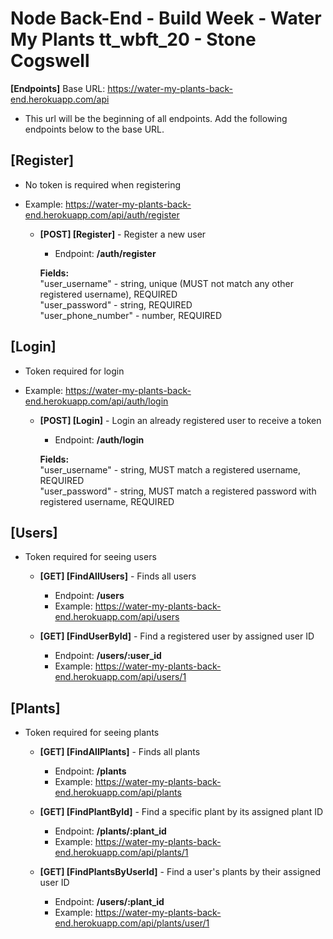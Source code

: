 # Node Back-End - Build Week - Water My Plants tt_wbft_20 - Stone Cogswell

**[Endpoints]** Base URL: https://water-my-plants-back-end.herokuapp.com/api

- This url will be the beginning of all endpoints. Add the following endpoints below to the base URL.

## [Register]

- No token is required when registering
- Example: https://water-my-plants-back-end.herokuapp.com/api/auth/register

  - **[POST] [Register]** - Register a new user </br>

    - Endpoint: **/auth/register**

    **Fields:** </br>
    "user_username" - string, unique (MUST not match any other registered username), REQUIRED </br>
    "user_password" - string, REQUIRED </br>
    "user_phone_number" - number, REQUIRED </br>

## [Login]

- Token required for login
- Example: https://water-my-plants-back-end.herokuapp.com/api/auth/login

  - **[POST] [Login]** - Login an already registered user to receive a token </br>

    - Endpoint: **/auth/login**

    **Fields:** </br>
    "user_username" - string, MUST match a registered username, REQUIRED </br>
    "user_password" - string, MUST match a registered password with registered username, REQUIRED </br>

## [Users]

- Token required for seeing users

  - **[GET] [FindAllUsers]** - Finds all users </br>

    - Endpoint: **/users**
    - Example: https://water-my-plants-back-end.herokuapp.com/api/users

  - **[GET] [FindUserById]** - Find a registered user by assigned user ID </br>
    - Endpoint: **/users/:user_id**
    - Example: https://water-my-plants-back-end.herokuapp.com/api/users/1

## [Plants]

- Token required for seeing plants

  - **[GET] [FindAllPlants]** - Finds all plants </br>

    - Endpoint: **/plants**
    - Example: https://water-my-plants-back-end.herokuapp.com/api/plants

  - **[GET] [FindPlantById]** - Find a specific plant by its assigned plant ID </br>

    - Endpoint: **/plants/:plant_id**
    - Example: https://water-my-plants-back-end.herokuapp.com/api/plants/1

  - **[GET] [FindPlantsByUserId]** - Find a user's plants by their assigned user ID </br>

    - Endpoint: **/users/:plant_id**
    - Example: https://water-my-plants-back-end.herokuapp.com/api/plants/user/1
